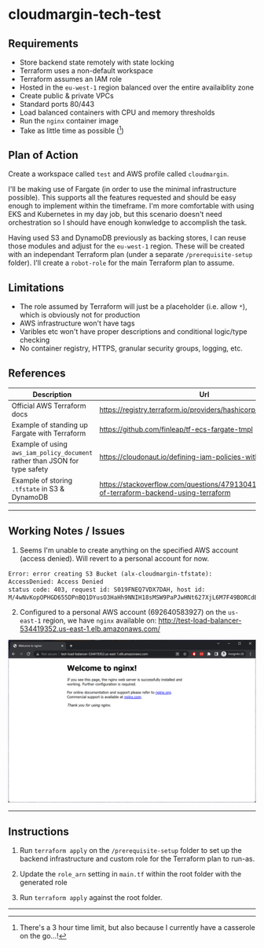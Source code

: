 # cloudmargin-tech-test

## Requirements

- Store backend state remotely with state locking
- Terraform uses a non-default workspace
- Terraform assumes an IAM role
- Hosted in the `eu-west-1` region balanced over the entire availaiblity zone
- Create public &amp; private VPCs
- Standard ports 80/443
- Load balanced containers with CPU and memory thresholds
- Run the `nginx` container image
- Take as little time as possible ([^1])

## Plan of Action

Create a workspace called `test` and AWS profile called `cloudmargin`.

I'll be making use of Fargate (in order to use the minimal infrastructure possible). This supports all the features requested and should be easy enough to implement within the timeframe. I'm more comfortable with using EKS and Kubernetes in my day job, but this scenario doesn't need orchestration so I should have enough konwledge to accomplish the task.

Having used S3 and DynamoDB previously as backing stores, I can reuse those modules and adjust for the `eu-west-1` region. These will be created with an independant Terraform plan (under a separate `/prerequisite-setup` folder). I'll create a `robot-role` for the main Terraform plan to assume.


## Limitations

- The role assumed by Terraform will just be a placeholder (i.e. allow `*`), which is obviously not for production
- AWS infrastructure won't have tags
- Varibles etc won't have proper descriptions and conditional logic/type checking
- No container registry, HTTPS, granular security groups, logging, etc.

## References

| Description | Url |
| ----------- | ----------- |
| Official AWS Terraform docs | https://registry.terraform.io/providers/hashicorp/aws/latest/docs |
| Example of standing up Fargate with Terraform | https://github.com/finleap/tf-ecs-fargate-tmpl |
| Example of using `aws_iam_policy_document` rather than JSON for type safety | https://cloudonaut.io/defining-iam-policies-with-terraform/ |
| Example of storing `.tfstate` in S3 &amp; DynamoDB | https://stackoverflow.com/questions/47913041/initial-setup-of-terraform-backend-using-terraform |

---

## Working Notes / Issues

1. Seems I'm unable to create anything on the specified AWS account (access denied). Will revert to a personal account for now.

```
Error: error creating S3 Bucket (alx-cloudmargin-tfstate): AccessDenied: Access Denied
status code: 403, request id: S019FNEQ7VDX7DAH, host id: M/4wNvKopOPHGD655DPnBQ1DYusO3HaHh9NNIH18sMSW9PaPJwHNt627XjL6M7F49BORCdBTriY=
```

2. Configured to a personal AWS account (692640583927) on the `us-east-1` region, we have `nginx` available on: http://test-load-balancer-534419352.us-east-1.elb.amazonaws.com/


![nginx](nginx.png)

---

## Instructions

1. Run `terraform apply` on the `/prerequisite-setup` folder to set up the backend infrastructure and custom role for the Terraform plan to run-as.

2. Update the `role_arn` setting in `main.tf` within the root folder with the generated role

3. Run `terraform apply` against the root folder.

---

[^1]: There's a 3 hour time limit, but also because I currently have a casserole on the go...!